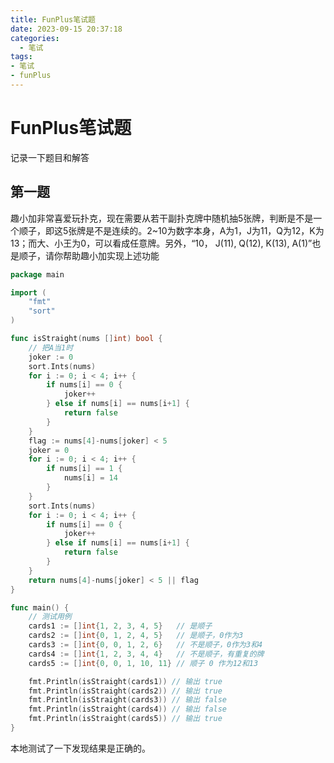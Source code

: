 ```yaml
---
title: FunPlus笔试题
date: 2023-09-15 20:37:18
categories:
  - 笔试
tags: 
- 笔试 
- funPlus
---
```


# FunPlus笔试题

记录一下题目和解答

## 第一题

趣小加非常喜爱玩扑克，现在需要从若干副扑克牌中随机抽5张牌，判断是不是一个顺子，即这5张牌是不是连续的。2~10为数字本身，A为1，J为11，Q为12，K为13；而大、小王为0，可以看成任意牌。另外，“10， J(11), Q(12), K(13), A(1)”也是顺子，请你帮助趣小加实现上述功能

```go
package main

import (
	"fmt"
	"sort"
)

func isStraight(nums []int) bool {
	// 把A当1时
	joker := 0
	sort.Ints(nums)
	for i := 0; i < 4; i++ {
		if nums[i] == 0 {
			joker++
		} else if nums[i] == nums[i+1] {
			return false
		}
	}
	flag := nums[4]-nums[joker] < 5
	joker = 0
	for i := 0; i < 4; i++ {
		if nums[i] == 1 {
			nums[i] = 14
		}
	}
	sort.Ints(nums)
	for i := 0; i < 4; i++ {
		if nums[i] == 0 {
			joker++
		} else if nums[i] == nums[i+1] {
			return false
		}
	}
	return nums[4]-nums[joker] < 5 || flag
}

func main() {
	// 测试用例
	cards1 := []int{1, 2, 3, 4, 5}   // 是顺子
	cards2 := []int{0, 1, 2, 4, 5}   // 是顺子，0作为3
	cards3 := []int{0, 0, 1, 2, 6}   // 不是顺子，0作为3和4
	cards4 := []int{1, 2, 3, 4, 4}   // 不是顺子，有重复的牌
	cards5 := []int{0, 0, 1, 10, 11} // 顺子 0 作为12和13

	fmt.Println(isStraight(cards1)) // 输出 true
	fmt.Println(isStraight(cards2)) // 输出 true
	fmt.Println(isStraight(cards3)) // 输出 false
	fmt.Println(isStraight(cards4)) // 输出 false
	fmt.Println(isStraight(cards5)) // 输出 true
}

```

本地测试了一下发现结果是正确的。
